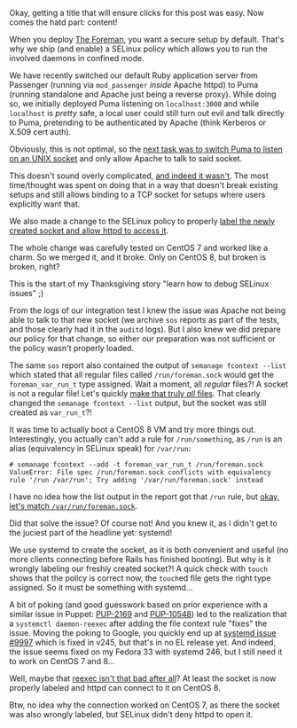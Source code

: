 <!--
.. title: systemd + SELinux = 🔥
.. slug: systemd-+-selinux
.. date: 2020-12-11 18:11:30 UTC
.. tags: english,linux,software,foreman,selinux,systemd
.. category: 
.. link: 
.. description: 
.. type: text
-->

Okay, getting a title that will ensure clicks for this post was easy. Now comes the hatd part: content!

When you deploy [The Foreman](https://theforeman.org), you want a secure setup by default. That's why we ship (and enable) a SELinux policy which allows you to run the involved daemons in confined mode.

We have recently switched our default Ruby application server from Passenger (running via `mod_passenger` *inside* Apache httpd) to Puma (running standalone and Apache just being a reverse proxy). While doing so, we initially deployed Puma listening on `localhost:3000` and while `localhost` is *pretty* safe, a local user could still turn out evil and talk directly to Puma, pretending to be authenticated by Apache (think Kerberos or X.509 cert auth).

Obviously, this is not optimal, so the [next task was to switch Puma to listen on an UNIX socket](https://projects.theforeman.org/issues/30803) and only allow Apache to talk to said socket.

This doesn't sound overly complicated, [and indeed it wasn't](https://github.com/theforeman/puppet-foreman/commit/247395005a170cf4a3b462b1532bf30745a332b5). The most time/thought was spent on doing that in a way that doesn't break existing setups and still allows binding to a TCP socket for setups where users explicitly want that.

We also made a change to the SELinux policy to properly [label the newly created socket and allow httpd to access it](https://github.com/theforeman/foreman-selinux/commit/7a8c5abc846c6f968f3cee6a94f787a285c48e2e).

The whole change was carefully tested on CentOS 7 and worked like a charm. So we merged it, and it broke. Only on CentOS 8, but broken is broken, right?

This is the start of my Thanksgiving story "learn how to debug SELinux issues" ;)

From the logs of our integration test I knew the issue was Apache not being able to talk to that new socket (we archive `sos` reports as part of the tests, and those clearly had it in the `auditd` logs). But I also knew we did prepare our policy for that change, so either our preparation was not sufficient or the policy wasn't properly loaded.

The same `sos` report also contained the output of `semanage fcontext --list` which stated that all regular files called `/run/foreman.sock` would get the `foreman_var_run_t` type assigned. Wait a moment, all *regular* files?! A socket is not a regular file! Let's quickly [make that truly *all* files](https://github.com/theforeman/foreman-selinux/commit/a74b2481ce5f716a032741ceb17fa54336df5e6e). That clearly changed the `semanage fcontext --list` output, but the socket was still created as `var_run_t`?!

It was time to actually boot a CentOS 8 VM and try more things out. Interestingly, you actually can't add a rule for `/run/something`, as `/run` is an alias (equivalency in SELinux speak) for `/var/run`:

```console
# semanage fcontext --add -t foreman_var_run_t /run/foreman.sock
ValueError: File spec /run/foreman.sock conflicts with equivalency rule '/run /var/run'; Try adding '/var/run/foreman.sock' instead
```

I have no idea how the list output in the report got that `/run` rule, but [okay, let's match `/var/run/foreman.sock`](https://github.com/theforeman/foreman-selinux/commit/50d4abeb5c5b9ea423b804ee8dfc470d212b440a).

Did that solve the issue? Of course not! And you knew it, as I didn't get to the juciest part of the headline yet: systemd!

We use systemd to create the socket, as it is both convenient and useful (no more clients connecting before Rails has finished booting). But why is it wrongly labeling our freshly created socket?! A quick check with `touch` shows that the policy is correct now, the `touch`ed file gets the right type assigned. So it must be something with systemd…

A bit of poking (and good guesswork based on prior experience with a similar issue in Puppet: [PUP-2169](https://tickets.puppetlabs.com/browse/PUP-2169) and [PUP-10548](https://tickets.puppetlabs.com/browse/PUP-10548)) led to the realization that a `systemctl daemon-reexec` after adding the file context rule "fixes" the issue. Moving the poking to Google, you quickly end up at [systemd issue #9997](https://github.com/systemd/systemd/issues/9997) which is fixed in v245, but that's in no EL release yet. And indeed, the issue seems fixed on my Fedora 33 with systemd 246, but I still need it to work on CentOS 7 and 8…

Well, maybe that [reexec isn't that bad after all](https://github.com/theforeman/foreman-packaging/commit/92a8ffc2ee94bab801e39460c878e220ff2fe367)? At least the socket is now properly labeled and httpd can connect to it on CentOS 8.

Btw, no idea why the connection worked on CentOS 7, as there the socket was also wrongly labeled, but SELinux didn't deny httpd to open it.

